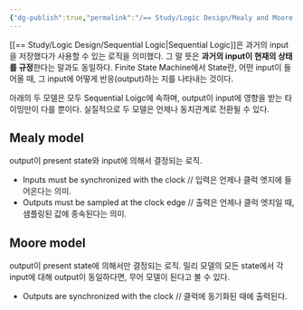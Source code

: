 ```yaml
---
{"dg-publish":true,"permalink":"/== Study/Logic Design/Mealy and Moore models/","created":"2023-12-18T03:21:06.000+09:00","updated":"2025-01-14T15:33:45.000+09:00"}
---
```



[[== Study/Logic Design/Sequential Logic\|Sequential Logic]]은 과거의 input을 저장했다가 사용할 수 있는 로직을 의미했다. 그 말 뜻은 **과거의 input이 현재의 상태를 규정**한다는 말과도 동일하다. Finite State Machine에서 State란, 어떤 input이 들어올 때, 그 input에 어떻게 반응(output)하는 지를 나타내는 것이다.

아래의 두 모델은 모두 Sequential Loigc에 속하며, output이 input에 영향을 받는 타이밍만이 다를 뿐이다. 실질적으로 두 모델은 언제나 동치관계로 전환될 수 있다.

## Mealy model
output이 present state와 input에 의해서 결정되는 로직.

- Inputs must be synchronized with the clock // 입력은 언제나 클럭 엣지에 들어온다는 의미.
- Outputs must be sampled at the clock edge // 출력은 언제나 클럭 엣지일 때, 샘플링된 값에 종속된다는 의미.

## Moore model
output이 present state에 의해서만 결정되는 로직.
밀리 모델의 모든 state에서 각 input에 대해 output이 동일하다면, 무어 모델이 된다고 볼 수 있다.

- Outputs are synchronized with the clock // 클럭에 동기화된 때에 출력된다. 
